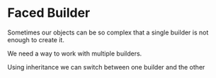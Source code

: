 # Faced Builder

Sometimes our objects can be so complex that a single builder is not enough to create it.

We need a way to work with multiple builders.

Using inheritance we can switch between one builder and the other